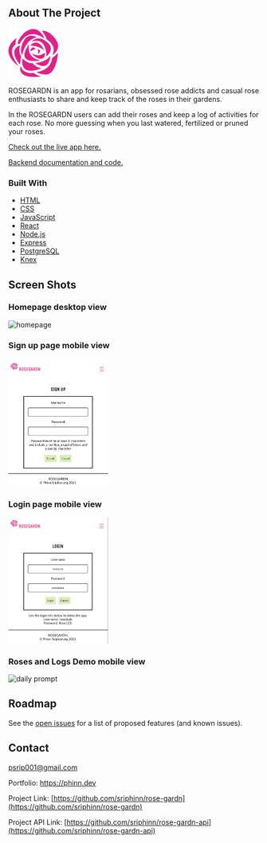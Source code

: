 <!-- ABOUT THE PROJECT -->

## About The Project

<p align="left">
  <a href="https://rose-gardn-app.vercel.app/">
    <img src="src/images/rose-512.png" alt="Logo" width="100">
  </a>

ROSEGARDN is an app for rosarians, obsessed rose addicts and casual rose enthusiasts to share and keep track of the roses in their gardens.

In the ROSEGARDN users can add their roses and keep a log of activities for each rose. No more guessing when you last watered, fertilized or pruned your roses.

[Check out the live app here.](https://rose-gardn-app.vercel.app/)

[Backend documentation and code.](https://github.com/sriphinn/rose-gardn-api)

### Built With

- [HTML](https://developer.mozilla.org/en-US/docs/Web/HTML)
- [CSS](https://developer.mozilla.org/en-US/docs/Web/CSS)
- [JavaScript](https://www.javascript.com/)
- [React](https://reactjs.org/docs/getting-started.html)
- [Node.js](https://nodejs.org/en/docs/)
- [Express](https://expressjs.com/)
- [PostgreSQL](https://www.postgresql.org/)
- [Knex](http://knexjs.org/)

<!-- SCREEN SHOTS -->

## Screen Shots

### Homepage desktop view

<img src="readme-images/homepage-screenshot.png" alt="homepage" width="400">


### Sign up page mobile view

<img src="readme-images/signup-screenshot.png" alt="sign up" width="200">


### Login page mobile view

<img src="readme-images/login-screenshot.png" alt="login" width="200">


### Roses and Logs Demo mobile view

<img src="readme-images/rose-gardn-demo.gif" alt="daily prompt" width="200">


## Roadmap

See the [open issues](https://github.com/sriphinn/rose-gardn/issues) for a list of proposed features (and known issues).

## Contact

psrip001@gmail.com

Portfolio: https://phinn.dev

Project Link: [https://github.com/sriphinn/rose-gardn](https://github.com/sriphinn/rose-gardn)

Project API Link: [https://github.com/sriphinn/rose-gardn-api](https://github.com/sriphinn/rose-gardn-api)